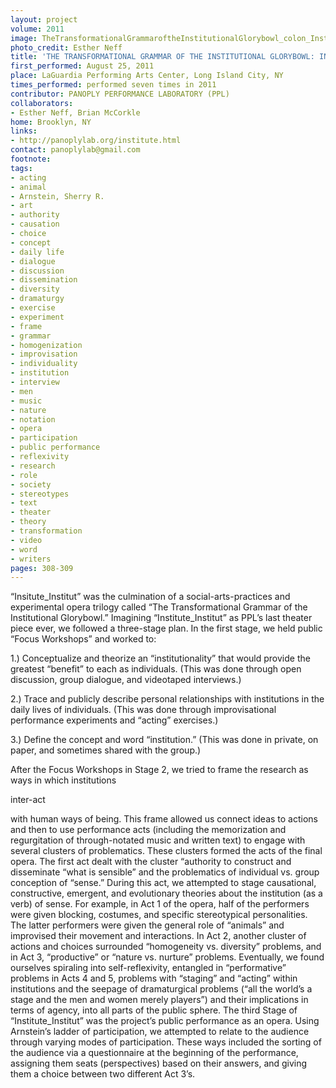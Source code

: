 ```yaml
---
layout: project
volume: 2011
image: TheTransformationalGrammaroftheInstitutionalGlorybowl_colon_Institute_Institut.jpg
photo_credit: Esther Neff
title: 'THE TRANSFORMATIONAL GRAMMAR OF THE INSTITUTIONAL GLORYBOWL: INSTITUTE_INSTITUT'
first_performed: August 25, 2011
place: LaGuardia Performing Arts Center, Long Island City, NY
times_performed: performed seven times in 2011
contributor: PANOPLY PERFORMANCE LABORATORY (PPL)
collaborators:
- Esther Neff, Brian McCorkle
home: Brooklyn, NY
links:
- http://panoplylab.org/institute.html
contact: panoplylab@gmail.com
footnote: 
tags:
- acting
- animal
- Arnstein, Sherry R.
- art
- authority
- causation
- choice
- concept
- daily life
- dialogue
- discussion
- dissemination
- diversity
- dramaturgy
- exercise
- experiment
- frame
- grammar
- homogenization
- improvisation
- individuality
- institution
- interview
- men
- music
- nature
- notation
- opera
- participation
- public performance
- reflexivity
- research
- role
- society
- stereotypes
- text
- theater
- theory
- transformation
- video
- word
- writers
pages: 308-309
---
```


“Insitute_Institut” was the culmination of a social-arts-practices and experimental opera trilogy called “The Transformational Grammar of the Institutional Glorybowl.” Imagining “Institute_Institut” as PPL’s last theater piece ever, we followed a three-stage plan. In the first stage, we held public “Focus Workshops” and worked to: 

1.) Conceptualize and theorize an “institutionality” that would provide the greatest “benefit” to each as individuals. (This was done through open discussion, group dialogue, and videotaped interviews.) 

2.) Trace and publicly describe personal relationships with institutions in the daily lives of individuals. (This was done through improvisational performance experiments and “acting” exercises.) 

3.) Define the concept and word “institution.” (This was done in private, on paper, and sometimes shared with the group.) 

After the Focus Workshops in Stage 2, we tried to frame the research as ways in which institutions 

inter-act

 with human ways of being. This frame allowed us connect ideas to actions and then to use performance acts (including the memorization and regurgitation of through-notated music and written text) to engage with several clusters of problematics. These clusters formed the acts of the final opera. The first act dealt with the cluster “authority to construct and disseminate “what is sensible” and the problematics of individual vs. group conception of “sense.” During this act, we attempted to stage causational, constructive, emergent, and evolutionary theories about the institution (as a verb) of sense. For example, in Act 1 of the opera, half of the performers were given blocking, costumes, and specific stereotypical personalities. The latter performers were given the general role of “animals” and improvised their movement and interactions. In Act 2, another cluster of actions and choices surrounded “homogeneity vs. diversity” problems, and in Act 3, “productive” or “nature vs. nurture” problems. Eventually, we found ourselves spiraling into self-reflexivity, entangled in “performative” problems in Acts 4 and 5, problems with “staging” and “acting” within institutions and the seepage of dramaturgical problems (“all the world’s a stage and the men and women merely players”) and their implications in terms of agency, into all parts of the public sphere. The third Stage of “Institute_Institut” was the project’s public performance as an opera. Using Arnstein’s ladder of participation, we attempted to relate to the audience through varying modes of participation. These ways included the sorting of the audience via a questionnaire at the beginning of the performance, assigning them seats (perspectives) based on their answers, and giving them a choice between two different Act 3’s.
